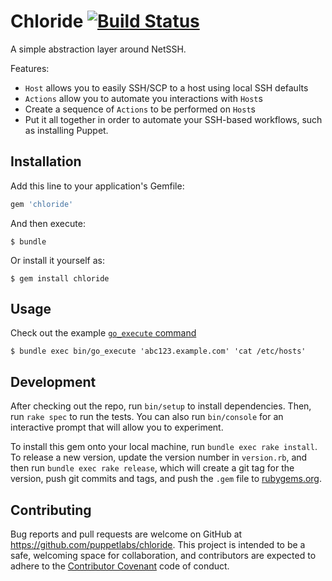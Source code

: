 # Chloride [![Build Status](https://travis-ci.org/puppetlabs/chloride.svg?branch=master)](https://travis-ci.org/puppetlabs/chloride)

A simple abstraction layer around NetSSH.

Features:
* `Host` allows you to easily SSH/SCP to a host using local SSH defaults
* `Actions` allow you to automate you interactions with `Host`s
* Create a sequence of `Actions` to be performed on `Host`s
* Put it all together in order to automate your SSH-based workflows, such as
  installing Puppet.

## Installation

Add this line to your application's Gemfile:

```ruby
gem 'chloride'
```

And then execute:

    $ bundle

Or install it yourself as:

    $ gem install chloride

## Usage

Check out the example [`go_execute` command](bin/go_execute)

    $ bundle exec bin/go_execute 'abc123.example.com' 'cat /etc/hosts'

## Development

After checking out the repo, run `bin/setup` to install dependencies. Then, run `rake spec` to run the tests. You can also run `bin/console` for an interactive prompt that will allow you to experiment.

To install this gem onto your local machine, run `bundle exec rake install`. To release a new version, update the version number in `version.rb`, and then run `bundle exec rake release`, which will create a git tag for the version, push git commits and tags, and push the `.gem` file to [rubygems.org](https://rubygems.org).

## Contributing

Bug reports and pull requests are welcome on GitHub at https://github.com/puppetlabs/chloride. This project is intended to be a safe, welcoming space for collaboration, and contributors are expected to adhere to the [Contributor Covenant](http://contributor-covenant.org) code of conduct.
